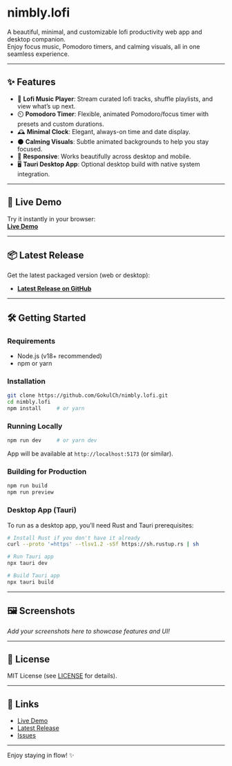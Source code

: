 # nimbly.lofi

A beautiful, minimal, and customizable lofi productivity web app and desktop companion.  
Enjoy focus music, Pomodoro timers, and calming visuals, all in one seamless experience.

---

## ✨ Features

- 🎵 **Lofi Music Player**: Stream curated lofi tracks, shuffle playlists, and view what’s up next.
- ⏲️ **Pomodoro Timer**: Flexible, animated Pomodoro/focus timer with presets and custom durations.
- 🕰️ **Minimal Clock**: Elegant, always-on time and date display.
- 🌑 **Calming Visuals**: Subtle animated backgrounds to help you stay focused.
- 📱 **Responsive**: Works beautifully across desktop and mobile.
- 🖥️ **Tauri Desktop App**: Optional desktop build with native system integration.

---

## 🚀 Live Demo

Try it instantly in your browser:  
**[Live Demo](https://nimbly-lofi.vercel.app)**

---

## 📦 Latest Release

Get the latest packaged version (web or desktop):

- **[Latest Release on GitHub](https://github.com/GokulCh/nimbly.lofi/releases/latest)**

---

## 🛠️ Getting Started

### Requirements

- Node.js (v18+ recommended)
- npm or yarn

### Installation

```bash
git clone https://github.com/GokulCh/nimbly.lofi.git
cd nimbly.lofi
npm install     # or yarn
```

### Running Locally

```bash
npm run dev     # or yarn dev
```

App will be available at `http://localhost:5173` (or similar).

### Building for Production

```bash
npm run build
npm run preview
```

### Desktop App (Tauri)

To run as a desktop app, you’ll need Rust and Tauri prerequisites:

```bash
# Install Rust if you don't have it already
curl --proto '=https' --tlsv1.2 -sSf https://sh.rustup.rs | sh

# Run Tauri app
npx tauri dev

# Build Tauri app
npx tauri build
```

---

## 🖼️ Screenshots

_Add your screenshots here to showcase features and UI!_

---

## 📄 License

MIT License (see [LICENSE](LICENSE) for details).

---

## 🔗 Links

- [Live Demo](https://nimbly-lofi.vercel.app)
- [Latest Release](https://github.com/GokulCh/nimbly.lofi/releases/latest)
- [Issues](https://github.com/GokulCh/nimbly.lofi/issues)

---

Enjoy staying in flow! ✨

